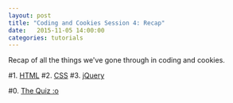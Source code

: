 ```yaml
---
layout: post
title: "Coding and Cookies Session 4: Recap"
date:   2015-11-05 14:00:00
categories: tutorials
---
```


Recap of all the things we've gone through in coding and cookies.

#1. [HTML](/tutorials/recap/2015/11/05/html-recap.html)
#2. [CSS](/tutorials/recap/2015/11/05/css-recap.html)
#3. [jQuery](/tutorials/recap/2015/11/05/jquery-recap.html)

#0. [The Quiz :o](http://quiz.hugodf.xyz)